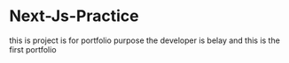 # Next-Js-Practice
this is project is for portfolio purpose
the developer is belay 
and this is the first portfolio
